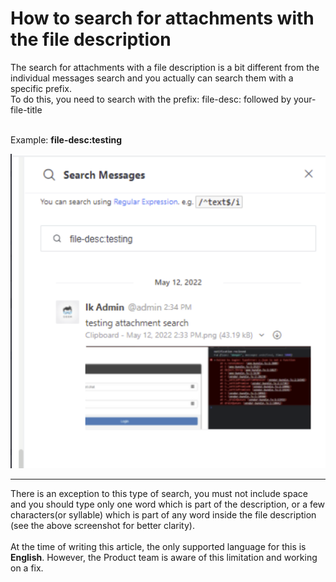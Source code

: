 # How to search for attachments with the file description

The search for attachments with a file description is a bit different from the individual messages search and you actually can search them with a specific prefix.\
To do this, you need to search with the prefix: file-desc: followed by your-file-title

\
Example: **file-desc:testing**

****![](<../../../.gitbook/assets/image (29).png>)****

****

There is an exception to this type of search, you must not include space and you should type only one word which is part of the description, or a few characters(or syllable) which is part of any word inside the file description (see the above screenshot for better clarity).\
\
At the time of writing this article, the only supported language for this is **English**. However, the Product team is aware of this limitation and working on a fix.
